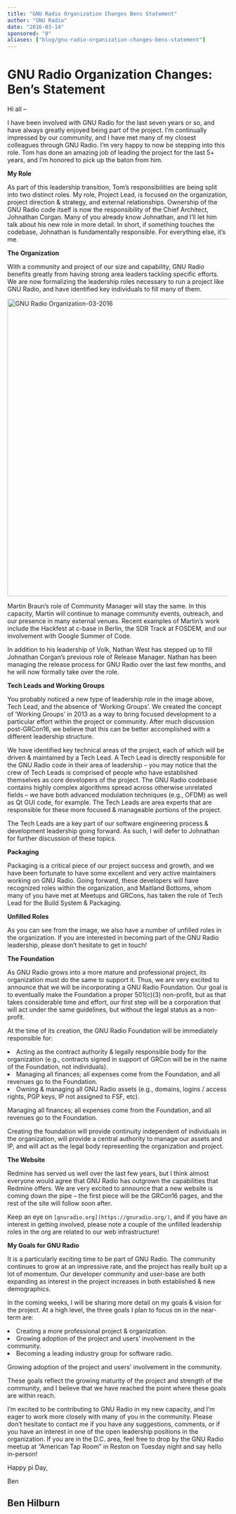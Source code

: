 ```yaml
---
title: "GNU Radio Organization Changes Bens Statement"
author: "GNU Radio"
date: "2016-03-14"
sponsored: "0"
aliases: ["blog/gnu-radio-organization-changes-bens-statement"]
---
```


# GNU Radio Organization Changes: Ben&#8217;s Statement

Hi all &#8211;

I have been involved with GNU Radio for the last seven years or so, and have always greatly enjoyed being part of the project. I&#8217;m continually impressed by our community, and I have met many of my closest colleagues through GNU Radio. I’m very happy to now be stepping into this role. Tom has done an amazing job of leading the project for the last 5+ years, and I&#8217;m honored to pick up the baton from him.

**My Role**

As part of this leadership transition, Tom&#8217;s responsibilities are being split into two distinct roles. My role, Project Lead, is focused on the organization, project direction &amp; strategy, and external relationships. Ownership of the GNU Radio code itself is now the responsibility of the Chief Architect, Johnathan Corgan. Many of you already know Johnathan, and I&#8217;ll let him talk about his new role in more detail. In short, if something touches the codebase, Johnathan is fundamentally responsible. For everything else, it&#8217;s me.

**The Organization**

With a community and project of our size and capability, GNU Radio benefits greatly from having strong area leaders tackling specific efforts. We are now formalizing the leadership roles necessary to run a project like GNU Radio, and have identified key individuals to fill many of them.

<img class="aligncenter wp-image-580 size-large" src="https://gnuradio.org/wp-content/uploads/2016/03/GNU-Radio-Organization-03-2016-1024x677.jpg" alt="GNU Radio Organization-03-2016" width="1024" height="677" srcset="/wp-content/uploads/2016/03/GNU-Radio-Organization-03-2016-1024x677.jpg 1024w, /wp-content/uploads/2016/03/GNU-Radio-Organization-03-2016-300x198.jpg 300w, /wp-content/uploads/2016/03/GNU-Radio-Organization-03-2016.jpg 1045w" sizes="(max-width: 1024px) 100vw, 1024px" />

Martin Braun&#8217;s role of Community Manager will stay the same. In this capacity, Martin will continue to manage community events, outreach, and our presence in many external venues. Recent examples of Martin&#8217;s work include the Hackfest at c-base in Berlin, the SDR Track at FOSDEM, and our involvement with Google Summer of Code.

In addition to his leadership of Volk, Nathan West has stepped up to fill Johnathan Corgan&#8217;s previous role of Release Manager. Nathan has been managing the release process for GNU Radio over the last few months, and he will now formally take over the role.

**Tech Leads and Working Groups**

You probably noticed a new type of leadership role in the image above, Tech Lead, and the absence of &#8216;Working Groups&#8217;. We created the concept of &#8216;Working Groups&#8217; in 2013 as a way to bring focused development to a particular effort within the project or community. After much discussion post-GRCon16, we believe that this can be better accomplished with a different leadership structure.

We have identified key technical areas of the project, each of which will be driven &amp; maintained by a Tech Lead. A Tech Lead is directly responsible for the GNU Radio code in their area of leadership &#8211; you may notice that the crew of Tech Leads is comprised of people who have established themselves as core developers of the project. The GNU Radio codebase contains highly complex algorithms spread across otherwise unrelated fields &#8211; we have both advanced modulation techniques (e.g., OFDM) as well as Qt GUI code, for example. The Tech Leads are area experts that are responsible for these more focused &amp; manageable portions of the project.

The Tech Leads are a key part of our software engineering process &amp; development leadership going forward. As such, I will defer to Johnathan for further discussion of these topics.

**Packaging**

Packaging is a critical piece of our project success and growth, and we have been fortunate to have some excellent and very active maintainers working on GNU Radio. Going forward, these developers will have recognized roles within the organization, and Maitland Bottoms, whom many of you have met at Meetups and GRCons, has taken the role of Tech Lead for the Build System &amp; Packaging.

**Unfilled Roles**

As you can see from the image, we also have a number of unfilled roles in the organization. If you are interested in becoming part of the GNU Radio leadership, please don&#8217;t hesitate to get in touch!

**The Foundation**

As GNU Radio grows into a more mature and professional project, its organization must do the same to support it. Thus, we are very excited to announce that we will be incorporating a GNU Radio Foundation. Our goal is to eventually make the Foundation a proper 501(c)(3) non-profit, but as that takes considerable time and effort, our first step will be a corporation that will act under the same guidelines, but without the legal status as a non-profit.

At the time of its creation, the GNU Radio Foundation will be immediately responsible for:

<li dir="ltr">
Acting as the contract authority &amp; legally responsible body for the organization (e.g., contracts signed in support of GRCon will be in the name of the Foundation, not individuals).
</li>
<li dir="ltr">
Managing all finances; all expenses come from the Foundation, and all revenues go to the Foundation.
</li>
<li dir="ltr">
Owning &amp; managing all GNU Radio assets (e.g., domains, logins / access rights, PGP keys, IP not assigned to FSF, etc).
</li>

Managing all finances; all expenses come from the Foundation, and all revenues go to the Foundation.

Creating the foundation will provide continuity independent of individuals in the organization, will provide a central authority to manage our assets and IP, and will act as the legal body representing the organization and project.

**The Website**

Redmine has served us well over the last few years, but I think almost everyone would agree that GNU Radio has outgrown the capabilities that Redmine offers. We are very excited to announce that a new website is coming down the pipe &#8211; the first piece will be the GRCon16 pages, and the rest of the site will follow soon after.

Keep an eye on `[gnuradio.org](https://gnuradio.org/)`, and if you have an interest in getting involved, please note a couple of the unfilled leadership roles in the org are related to our web infrastructure!

**My Goals for GNU Radio**

It is a particularly exciting time to be part of GNU Radio. The community continues to grow at an impressive rate, and the project has really built up a lot of momentum. Our developer community and user-base are both expanding as interest in the project increases in both established &amp; new demographics.

In the coming weeks, I will be sharing more detail on my goals &amp; vision for the project. At a high level, the three goals I plan to focus on in the near-term are:

<li dir="ltr">
Creating a more professional project &amp; organization.
</li>
<li dir="ltr">
Growing adoption of the project and users’ involvement in the community.
</li>
<li dir="ltr">
Becoming a leading industry group for software radio.
</li>

Growing adoption of the project and users’ involvement in the community.

These goals reflect the growing maturity of the project and strength of the community, and I believe that we have reached the point where these goals are within reach.

I’m excited to be contributing to GNU Radio in my new capacity, and I’m eager to work more closely with many of you in the community. Please don’t hesitate to contact me if you have any suggestions, comments, or if you have an interest in one of the open leadership positions in the organization. If you are in the D.C. area, feel free to drop by the GNU Radio meetup at “American Tap Room” in Reston on Tuesday night and say hello in-person!

Happy pi Day,

Ben<br />


## Ben Hilburn
